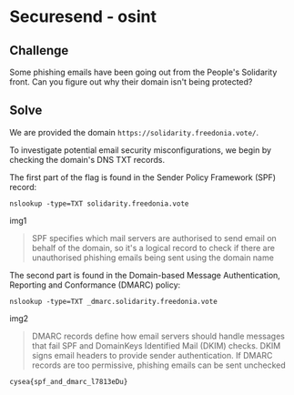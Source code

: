# Securesend - osint

## Challenge

Some phishing emails have been going out from the People's Solidarity front. Can you figure out why their domain isn't being protected?

## Solve

We are provided the domain `https://solidarity.freedonia.vote/`.

To investigate potential email security misconfigurations, we begin by checking the domain's DNS TXT records.

The first part of the flag is found in the Sender Policy Framework (SPF) record:

`nslookup -type=TXT solidarity.freedonia.vote`

img1

> SPF specifies which mail servers are authorised to send email on behalf of the domain, so it's a logical record to check if there are unauthorised phishing emails being sent using the domain name

The second part is found in the Domain-based Message Authentication, Reporting and Conformance (DMARC) policy:

`nslookup -type=TXT _dmarc.solidarity.freedonia.vote`

img2

> DMARC records define how email servers should handle messages that fail SPF and DomainKeys Identified Mail (DKIM) checks. DKIM signs email headers to provide sender authentication. If DMARC records are too permissive, phishing emails can be sent unchecked

`cysea{spf_and_dmarc_l7813eDu}`
